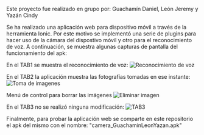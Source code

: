 Este proyecto fue realizado en grupo por: Guachamín Daniel, León Jeremy y Yazán Cindy

Se ha realizado una aplicación web para dispositivo móvil a través de la herramienta Ionic.
Por este motivo se implementó una serie de plugins para hacer uso de la cámara del dispostivo móvil y otro para el reconocimiento de voz.
A continuación, se muestra algunas capturas de pantalla del funcionamiento del apk:

En el TAB1 se muestra el reconocimiento de voz:
![Reconocimiento de voz](https://user-images.githubusercontent.com/66534512/170835290-e2fc8119-79c3-46b7-a308-79ba457074d8.jpeg)


En el TAB2 la aplicación muestra las fotografías tomadas en ese instante:
![Toma de imagenes](https://user-images.githubusercontent.com/66534512/170835296-687a9db7-515f-4896-9c62-42f9dd73b226.jpeg)


Menú de control para borrar las imágenes
![Eliminar imagen](https://user-images.githubusercontent.com/66534512/170835359-a1223492-dba9-4a2d-aa62-a1d9596db0e3.jpeg)


En el TAB3 no se realizó ninguna modificación:
![TAB3](https://user-images.githubusercontent.com/66534512/170835364-19dfc81a-d2d5-439b-921b-f6c793a6c277.jpeg)


Finalmente, para probar la aplicación web se comparte en este repositorio el apk del mismo con el nombre: "camera_GuachaminLeonYazan.apk"
